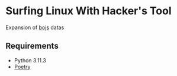 # Surfing Linux With Hacker's Tool

Expansion of [bojs](../bojs) datas

## Requirements

- Python 3.11.3
- [Poetry](https://python-poetry.org/docs/#installing-with-the-official-installer)
